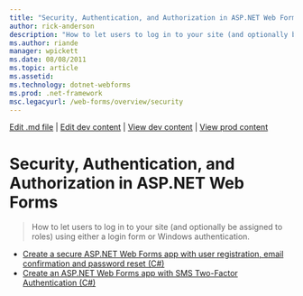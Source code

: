 ```yaml
---
title: "Security, Authentication, and Authorization in ASP.NET Web Forms | Microsoft Docs"
author: rick-anderson
description: "How to let users to log in to your site (and optionally be assigned to roles) using either a login form or Windows authentication."
ms.author: riande
manager: wpickett
ms.date: 08/08/2011
ms.topic: article
ms.assetid: 
ms.technology: dotnet-webforms
ms.prod: .net-framework
msc.legacyurl: /web-forms/overview/security
---
```

[Edit .md file](C:\Projects\msc\dev\Msc.Www\Web.ASP\App_Data\github\web-forms\overview\index.md) | [Edit dev content](http://www.aspdev.net/umbraco#/content/content/edit/12854) | [View dev content](http://docs.aspdev.net/tutorials/web-forms/overview/security/index.html) | [View prod content](http://www.asp.net/web-forms/overview/security)

Security, Authentication, and Authorization in ASP.NET Web Forms
====================
> How to let users to log in to your site (and optionally be assigned to roles) using either a login form or Windows authentication.


- [Create a secure ASP.NET Web Forms app with user registration, email confirmation and password reset (C#)](create-a-secure-aspnet-web-forms-app-with-user-registration-email-confirmation-and-password-reset.md)
- [Create an ASP.NET Web Forms app with SMS Two-Factor Authentication (C#)](create-an-aspnet-web-forms-app-with-sms-two-factor-authentication.md)